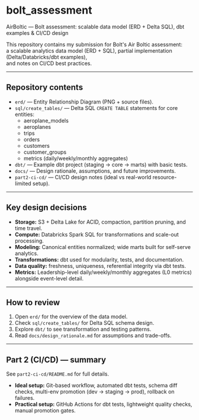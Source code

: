 # bolt_assessment
AirBoltic — Bolt assessment: scalable data model (ERD + Delta SQL), dbt examples &amp; CI/CD design

This repository contains my submission for Bolt's Air Boltic assessment:  
a scalable analytics data model (ERD + SQL), partial implementation (Delta/Databricks/dbt examples),  
and notes on CI/CD best practices.

---

## Repository contents
- `erd/` — Entity Relationship Diagram (PNG + source files).
- `sql/create_tables/` — Delta SQL `CREATE TABLE` statements for core entities:
  - aeroplane_models  
  - aeroplanes  
  - trips  
  - orders  
  - customers  
  - customer_groups  
  - metrics (daily/weekly/monthly aggregates)
- `dbt/` — Example dbt project (staging → core → marts) with basic tests.
- `docs/` — Design rationale, assumptions, and future improvements.
- `part2-ci-cd/` — CI/CD design notes (ideal vs real-world resource-limited setup).

---

## Key design decisions
- **Storage:** S3 + Delta Lake for ACID, compaction, partition pruning, and time travel.
- **Compute:** Databricks Spark SQL for transformations and scale-out processing.
- **Modeling:** Canonical entities normalized; wide marts built for self-serve analytics.
- **Transformations:** dbt used for modularity, tests, and documentation.
- **Data quality:** freshness, uniqueness, referential integrity via dbt tests.
- **Metrics:** Leadership-level daily/weekly/monthly aggregates (L0 metrics) alongside event-level detail.

---

## How to review
1. Open `erd/` for the overview of the data model.  
2. Check `sql/create_tables/` for Delta SQL schema design.  
3. Explore `dbt/` to see transformation and testing patterns.  
4. Read `docs/design_rationale.md` for assumptions and trade-offs.  

---

## Part 2 (CI/CD) — summary
See `part2-ci-cd/README.md` for full details.

- **Ideal setup:** Git-based workflow, automated dbt tests, schema diff checks, multi-env promotion (dev → staging → prod), rollback on failures.  
- **Practical setup:** GitHub Actions for dbt tests, lightweight quality checks, manual promotion gates.  
